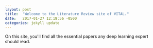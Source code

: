 ```yaml
---
layout: post
title:  "Welcome to the Literature Review site of VITAL."
date:   2017-01-27 12:18:56 -0500
categories: jekyll update
---
```

On this site, you'll find all the essential papers any deep learning expert should read.